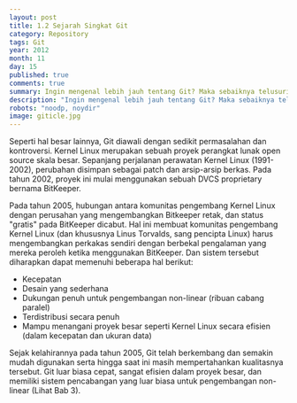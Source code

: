```yaml
---
layout: post
title: 1.2 Sejarah Singkat Git
category: Repository
tags: Git
year: 2012
month: 11
day: 15
published: true
comments: true
summary: Ingin mengenal lebih jauh tentang Git? Maka sebaiknya telusuri bagaimana cikal bakal lahirnya Git. Walau hanya sepintas semoga bisa memancing anda untuk menelusuri lebih jauh tentang Git
description: "Ingin mengenal lebih jauh tentang Git? Maka sebaiknya telusuri bagaimana cikal bakal lahirnya Git. Walau hanya sepintas semoga bisa memancing anda untuk menelusuri lebih jauh tentang Git"
robots: "noodp, noydir"
image: giticle.jpg
---
```

<p>Seperti hal besar lainnya, Git diawali dengan sedikit permasalahan dan kontroversi. Kernel Linux merupakan sebuah proyek perangkat lunak open source skala besar. Sepanjang perjalanan perawatan Kernel Linux (1991-2002), perubahan disimpan sebagai patch dan arsip-arsip berkas. Pada tahun 2002, proyek ini mulai menggunakan sebuah DVCS proprietary bernama BitKeeper.</p><p>Pada tahun 2005, hubungan antara komunitas pengembang Kernel Linux dengan perusahan yang mengembangkan Bitkeeper retak, dan status "gratis" pada BitKeeper dicabut. Hal ini membuat komunitas pengembang Kernel Linux (dan khususnya Linus Torvalds, sang pencipta Linux) harus mengembangkan perkakas sendiri dengan berbekal pengalaman yang mereka peroleh ketika menggunakan BitKeeper. Dan sistem tersebut diharapkan dapat memenuhi beberapa hal berikut:</p><ul><li>Kecepatan</li><li>Desain yang sederhana</li><li>Dukungan penuh untuk pengembangan non-linear (ribuan cabang paralel)</li><li>Terdistribusi secara penuh</li><li>Mampu menangani proyek besar seperti Kernel Linux secara efisien (dalam kecepatan dan ukuran data)</li></ul><p>Sejak kelahirannya pada tahun 2005, Git telah berkembang dan semakin mudah digunakan serta hingga saat ini masih mempertahankan kualitasnya tersebut. Git luar biasa cepat, sangat efisien dalam proyek besar, dan memiliki sistem pencabangan yang luar biasa untuk pengembangan non-linear (Lihat Bab 3).</p>